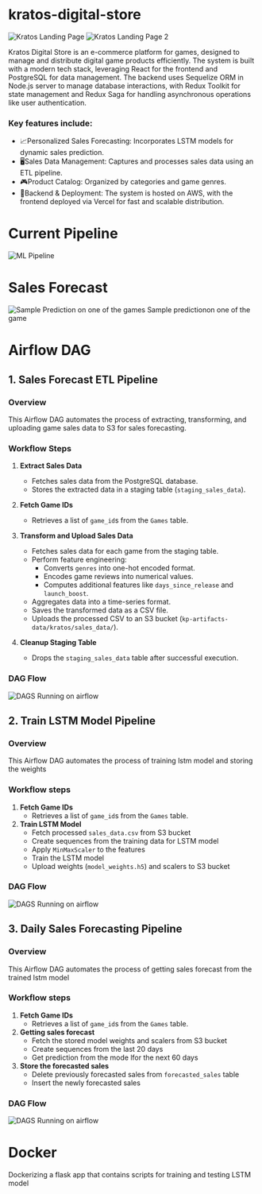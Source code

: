 # kratos-digital-store

![Kratos Landing Page](images/kratos_landing.png)
![Kratos Landing Page 2](images/kratos_landing2.png)


Kratos Digital Store is an e-commerce platform for games, designed to manage and distribute digital game products efficiently. The system is built with a modern tech stack, leveraging React for the frontend and PostgreSQL for data management. The backend uses Sequelize ORM in Node.js server to manage database interactions, with Redux Toolkit for state management and Redux Saga for handling asynchronous operations like user authentication.

### Key features include:

- 📈Personalized Sales Forecasting: Incorporates LSTM models for dynamic sales prediction.
- 🖥️Sales Data Management: Captures and processes sales data using an ETL pipeline.
- 🎮Product Catalog: Organized by categories and game genres.
- 🗿Backend & Deployment: The system is hosted on AWS, with the frontend deployed via Vercel for fast and scalable distribution.

# Current Pipeline

![ML Pipeline](images/pipeline.png)

# Sales Forecast

![Sample Prediction on one of the games](images/sample_prediction.png)
Sample predictionon one of the game

# Airflow DAG

## 1. Sales Forecast ETL Pipeline

### Overview

This Airflow DAG automates the process of extracting, transforming, and uploading game sales data to S3 for sales forecasting.

### Workflow Steps
1. **Extract Sales Data**  
   - Fetches sales data from the PostgreSQL database.  
   - Stores the extracted data in a staging table (`staging_sales_data`).  

2. **Fetch Game IDs**  
   - Retrieves a list of `game_id`s from the `Games` table.  

3. **Transform and Upload Sales Data**  
   - Fetches sales data for each game from the staging table.  
   - Perform feature engineering:  
     - Converts `genres` into one-hot encoded format.  
     - Encodes game reviews into numerical values.  
     - Computes additional features like `days_since_release` and `launch_boost`.  
   - Aggregates data into a time-series format.  
   - Saves the transformed data as a CSV file.  
   - Uploads the processed CSV to an S3 bucket (`kp-artifacts-data/kratos/sales_data/`).  

4. **Cleanup Staging Table**  
   - Drops the `staging_sales_data` table after successful execution.  

### DAG Flow

![DAGS Running on airflow](images/airflow_etl_screenshot.png)

## 2. Train LSTM Model Pipeline

### Overview

This Airflow DAG automates the process of training lstm model and storing the weights

### Workflow steps
1. **Fetch Game IDs**
   - Retrieves a list of `game_id`s from the `Games` table.  
2. **Train LSTM Model**
   - Fetch processed `sales_data.csv` from S3 bucket
   - Create sequences from the training data for LSTM model
   - Apply `MinMaxScaler` to the features
   - Train the LSTM model
   - Upload weights (`model_weights.h5`) and scalers to S3 bucket

### DAG Flow

![DAGS Running on airflow](images/airflow_train_lstm_screenshot.png)

## 3. Daily Sales Forecasting Pipeline

### Overview

This Airflow DAG automates the process of getting sales forecast from the trained lstm model

### Workflow steps
1. **Fetch Game IDs**
   - Retrieves a list of `game_id`s from the `Games` table.  
2. **Getting sales forecast**
   - Fetch the stored model weights and scalers from S3 bucket
   - Create sequences from the last 20 days
   - Get prediction from the mode lfor the next 60 days
3. **Store the forecasted sales**
   - Delete previously forecasted sales from `forecasted_sales` table
   - Insert the newly forecasted sales

### DAG Flow

![DAGS Running on airflow](images/airflow_forecasting_screenshot.png)

# Docker
Dockerizing a flask app that contains scripts for training and testing LSTM model